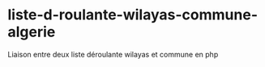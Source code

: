 # liste-d-roulante-wilayas-commune-algerie
Liaison entre deux liste déroulante wilayas et commune en php
